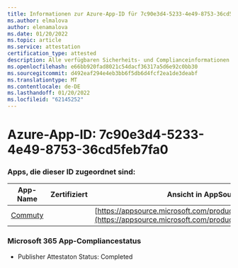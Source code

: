 ```yaml
---
title: Informationen zur Azure-App-ID für 7c90e3d4-5233-4e49-8753-36cd5feb7fa0
ms.author: elmalova
author: elenamalova
ms.date: 01/20/2022
ms.topic: article
ms.service: attestation
certification_type: attested
description: Alle verfügbaren Sicherheits- und Complianceinformationen für 7c90e3d4-5233-4e49-8753-36cd5feb7fa0.
ms.openlocfilehash: e66bb920fad8021c54dacf36317a5d6e92c0bb30
ms.sourcegitcommit: d492eaf294e4eb3bb6f5db6d4fcf2ea1de3deabf
ms.translationtype: MT
ms.contentlocale: de-DE
ms.lasthandoff: 01/20/2022
ms.locfileid: "62145252"
---
```

# <a name="azure-app-id-7c90e3d4-5233-4e49-8753-36cd5feb7fa0"></a>Azure-App-ID: 7c90e3d4-5233-4e49-8753-36cd5feb7fa0


### <a name="apps-associated-with-this-id"></a>Apps, die dieser ID zugeordnet sind:
| **App-Name** | **Zertifiziert** | **Ansicht in AppSource** |
|--------------|---------------|-----------------------|
| [Commuty](https://docs.microsoft.com/microsoft-365-app-certification/forward/WA200003325) |  | [https://appsource.microsoft.com/product/office/WA200003325](https://appsource.microsoft.com/product/office/WA200003325) |

### <a name="microsoft-365-app-compliance-status"></a>Microsoft 365 App-Compliancestatus
- Publisher Attestaton Status: Completed
